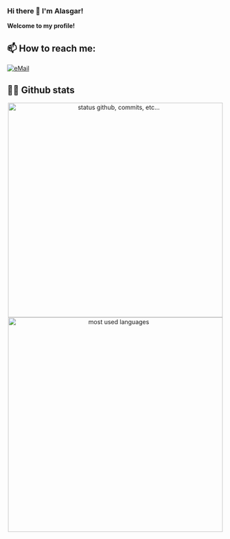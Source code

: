 ### Hi there 👋 I'm Alasgar!

<!-- 
# <p align="center">Hi,  I'm Alasgar!</p>
 -->
 
 **Welcome to my profile!**

<!-- ## Contact me -->
## 📫 How to reach me:

<a href="mailto:alasgar2002@gmail.com-">
<img alt="eMail" src="https://img.shields.io/badge/alasgar2002@gmail.com-D14836?style=for-the-badge&logo=gmail&logoColor=white" />
</a>

## :man_technologist:   Github stats

<p align="center">
    <img alt="status github, commits, etc..." width="500px" src="https://github-readme-stats.vercel.app/api?username=alasgarshabanov&count_private=true&show_icons=true&custom_title=Github&theme=algolia&bg_color=0,000000,130F40&layout=compact&border_radius=8"
    /> <br>
    <img alt="most used languages" width="500px" src="https://github-readme-stats.vercel.app/api/top-langs/?username=alasgarshabanov&count_private=true&theme=algolia&bg_color=0,000000,130F40&layout=compact&border_radius=8&langs_count=20&hide=hack,swift,kotlin,objective-c,c++,c-make,markdown"/>
</p>










<!--
**alasgarshabanov/alasgarshabanov** is a ✨ _special_ ✨ repository because its `README.md` (this file) appears on your GitHub profile.

Here are some ideas to get you started:

- 🔭 I’m currently working on ...
- 🌱 I’m currently learning ...
- 👯 I’m looking to collaborate on ...
- 🤔 I’m looking for help with ...
- 💬 Ask me about ...
- 📫 How to reach me: ...
- 😄 Pronouns: ...
- ⚡ Fun fact: ...
-->
